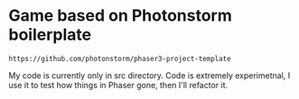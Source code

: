 # Game based on Photonstorm boilerplate

```
https://github.com/photonstorm/phaser3-project-template
```

My code is currently only in src directory.
Code is extremely experimetnal, I use it to test how things in Phaser gone, then I'll refactor it.
